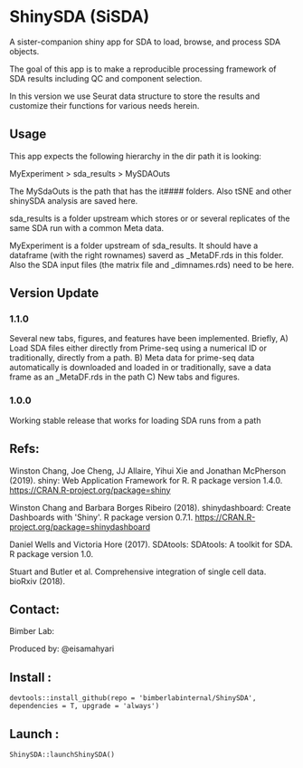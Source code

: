 

# ShinySDA (SiSDA)

A sister-companion shiny app for SDA to load, browse, and process SDA objects. 

The goal of this app is to make a reproducible processing framework of SDA results including QC and component selection.

In this version we use Seurat data structure to store the results and customize their functions for various needs herein.

## Usage

This app expects the following hierarchy in the dir path it is looking: 

MyExperiment > sda_results > MySDAOuts

The MySdaOuts is the path that has the it#### folders. Also tSNE and other shinySDA analysis are saved here.

sda_results is a folder upstream which stores or or several replicates of the same SDA run with a common Meta data. 

MyExperiment is a folder upstream of sda_results. It should have a dataframe (with the right rownames) saverd as _MetaDF.rds in this folder. Also the SDA input files (the matrix file and _dimnames.rds) need to be here. 

## Version Update

### 1.1.0

Several new tabs, figures, and features have been implemented. Briefly, 
A) Load SDA files either directly from Prime-seq using a numerical ID or traditionally, directly from a path.
B) Meta data for prime-seq data automatically is downloaded and loaded in or traditionally, save a data frame as an _MetaDF.rds in the path
C) New tabs and figures.

### 1.0.0

Working stable release that works for loading SDA runs from a path

## Refs:

Winston Chang, Joe Cheng, JJ Allaire, Yihui Xie and Jonathan McPherson (2019). shiny: Web Application
  Framework for R. R package version 1.4.0. https://CRAN.R-project.org/package=shiny
  
Winston Chang and Barbara Borges Ribeiro (2018). shinydashboard: Create Dashboards with 'Shiny'. R
  package version 0.7.1. https://CRAN.R-project.org/package=shinydashboard
  
Daniel Wells and Victoria Hore (2017). SDAtools: SDAtools: A toolkit for SDA. R package version 1.0.

Stuart and Butler et al. Comprehensive integration of single cell data. bioRxiv (2018).


## Contact: 

Bimber Lab:

Produced by: @eisamahyari


## Install : 


    devtools::install_github(repo = 'bimberlabinternal/ShinySDA', dependencies = T, upgrade = 'always')

## Launch : 

    ShinySDA::launchShinySDA()
  
 



